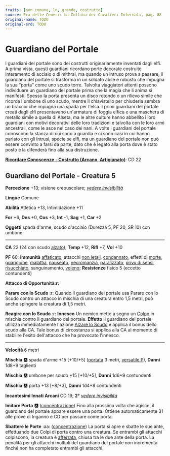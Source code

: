 ```yaml
---
traits: [non comune, ln, grande, costrutto]
source: Era delle Ceneri: La Collina dei Cavalieri Infernali, pag. 88
original-name: TODO
original-srd: TODO
---
```


# Guardiano del Portale

I guardiani del portale sono dei costrutti originariamente inventati dagli elfi. A prima vista, questi guardiani ricordano porte decorate costruite interamentc di acciaio o di mithral, ma quando un intruso prova a passare, il guardiano del portale si trasforma in un soldato abile e robusto che impugna la sua "porta" come uno scudo torre. Talvolta viaggiatori attenti possono individuare un guardiano del portale prima che la magia che li anima si manifesti. Spesso la porta presenta un disco rotondo o un rilievo simile che ricorda l'umbone di uno scudo, mentre il chiavistello per chiuderla sembra un braccio che impugna una spada per l'elsa. I primi guardiani del portale creati dagli elfi presentavano un'armatura di foggia elfica e una maschera di metallo simile a quella di Alseta, ma le altre culture hanno abbellito i loro guardiani con motivi decorativi delle loro tradizioni e talvolta con le loro armi ancestrali, come le asce nel caso dei nani. A volte i guardiani del portale conoscono la stanza di cui sono a guardia e ci sono casi in cui hanno parlato con gli intrusi, specie se elfi, ma un guardiano del portale non può essere convinto a farsi da parte, dato che è legato alla porta dove è stato posto e la difenderà fino alla sua distruzione.

**[Ricordare Conoscenze - Costrutto (Arcano, Artigianato)](/azioni/ricordare-conoscenze)**: CD 22

## Guardiano del Portale - Creatura 5

**Percezione** +13; visione crepuscolare; *[vedere invisibilità](/incantesimi/vedere-invisibilita)*

**Lingue** Comune

**Abilità** Atletica +13, Intimidazione +11

**For** +6, **Des** +0, **Cos** +3, **Int** -1, **Sag** +1, **Car** +2

**Oggetti** spada d'arme, scudo d'acciaio (Durezza 5, PF 20, SR 10) con umbone

***

**CA** 22 (24 con scudo [alzato](/azioni/alzare-lo-scudo)); **Temp** +12, **Rifl** +7, **Vol** +10

**PF** 60; **Immunità** [affaticato](/condizioni/affaticato), attacchi [non letali](/tratti/non-letale), [condannato](/condizioni/condannato), effetti di [morte](/tratti/morte), [guarigione](/tratti/guarigione), [malattia](/tratti/malattia), [nauseato](/condizioni/nauseato), [necromanzia](/tratti/necromanzia), [paralizzato](/condizioni/paralizzato), [privo di sensi](/condizioni/privo-di-sensi), [risucchiato](/condizioni/risucchiato), sanguinamento, [veleno](/tratti/veleno); **Resistenze** fisico 5 (eccetto contundenti)

**Attacco di Opportunità:r:**

**Parare con lo Scudo** :r:  Quando il guardiano del portale usa Parare con lo Scudo contro un attacco in mischia di una creatura entro 1,5 metri, può anche spingere la creatura di 1,5 metri.

**Reagire con lo Scudo** :r: **Innesco** Un nemico mette a segno un [Colpo](/azioni/colpire) in mischia contro il guardiano del portale. **Effetto** Il guardiano del portale utilizza immediatamente l'azione [Alzare lo Scudo](/azioni/alzare-lo-scudo) e applica il bonus dello scudo alla CA. Tale bonus di circostanza si applica alla CA al momento di stabilire l'esito dell'attacco che ha provocato l'innesco.

***

**Velocità** 6 metri

**Mischia** :a: spada d'arme +15 \[+10/+5] ([portata](/tratti/portata) 3 metri, [versatile P](/tratti/versatile)), **Danni** 1d8+9 taglienti

**Mischia** :a: umbone per scudo +15 \[+10/+5], **Danni** 1d6+9 contundenti

**Mischia** :a: porta +13 \[+8/+3], **Danni** 1d4+8 contundenti

**Incantesimi Innati Arcani** CD 19; **2°** *[vedere invisibilità](/incantesimi/vedere-invisibilita)*

**Imitare Porta** :a: ([concentrazione](/tratti/concentrazione)) Fino alla prossima volta che agisce, il guardiano del portale appare essere una porta. Ottiene automaticamente 31 alle prove di Inganno e CD per passare come porta.

**Sbattere le Porte** :aa:  ([concentrazione](/tratti/concentrazione)) La porta si apre e sbatte le sue ante, effettuando due Colpi di porta contro una creatura. Se entrambi gli attacchi colpiscono, la creatura è [afferrata](/condizioni/afferrato), chiusa tra le due ante della porta. La penalità per gli attacchi multipli del guardiano del portale non incrementa finché non ha completato entrambi gli attacchi.
